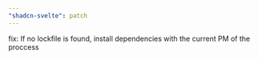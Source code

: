 ```yaml
---
"shadcn-svelte": patch
---
```


fix: If no lockfile is found, install dependencies with the current PM of the proccess
